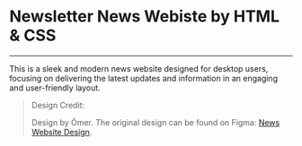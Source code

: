 # Newsletter News Webiste by HTML & CSS

---

This is a sleek and modern news website designed for desktop users, focusing on delivering the latest updates and information in an engaging and user-friendly layout.

> Design Credit:
>
> Design by Ömer. The original design can be found on Figma: [News Website Design](https://www.figma.com/community/file/1210587781805047990/news-website-design).

